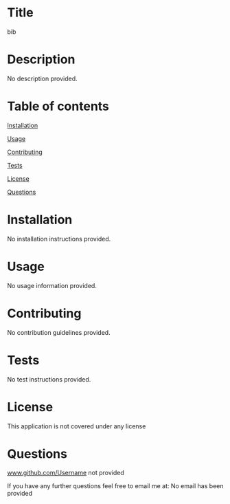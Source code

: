 # Title

bib
# Description


No description provided.
# Table of contents


[Installation](#installation)

[Usage](#usage)

[Contributing](#contributing)

[Tests](#tests)

[License](#license)

[Questions](#questions)

# Installation


No installation instructions provided.
# Usage


No usage information provided.
# Contributing


No contribution guidelines provided.
# Tests


No test instructions provided.
# License


This application is not covered under any license
# Questions

www.github.com/Username not provided

If you have any further questions feel free to email me at: No email has been provided
